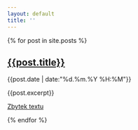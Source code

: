 ```yaml
---
layout: default
title: ''
---
```

{% for post in site.posts %}
<article>
  <h2><a href="{{post.url}}">{{post.title}}</a></h2>
  <p>
    {{post.date | date:"%d.%m.%Y %H:%M"}}
  </p>
  <p>
    {{post.excerpt}}
  </p>
  <p>
    <a href="{{post.url}}">Zbytek textu</a>
  </p>

</article>
{% endfor %}

